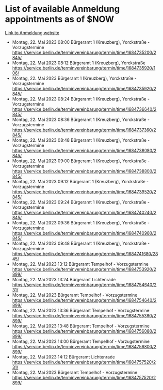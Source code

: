 # List of available Anmeldung appointments as of $NOW
[Link to Anmeldung website](https://service.berlin.de/terminvereinbarung/termin/tag.php?termin=1&anliegen[]=120686&dienstleisterlist=122210,122217,327316,122219,327312,122227,327314,122231,327346,122243,327348,122254,122252,329742,122260,329745,122262,329748,122271,327278,122273,327274,122277,327276,330436,122280,327294,122282,327290,122284,327292,122291,327270,122285,327266,122286,327264,122296,327268,150230,329760,122297,327286,122294,327284,122312,329763,122314,329775,122304,327330,122311,327334,122309,327332,317869,122281,327352,122279,329772,122283,122276,327324,122274,327326,122267,329766,122246,327318,122251,327320,122257,327322,122208,327298,122226,327300&herkunft=http%3A%2F%2Fservice.berlin.de%2Fdienstleistung%2F120686%2F)
- Montag, 22. Mai 2023 08:00 Bürgeramt 1 (Kreuzberg), Yorckstraße - Vorzugstermine https://service.berlin.de/terminvereinbarung/termin/time/1684735200/2845/
- Montag, 22. Mai 2023 08:12 Bürgeramt 1 (Kreuzberg), Yorckstraße https://service.berlin.de/terminvereinbarung/termin/time/1684735920/106/
- Montag, 22. Mai 2023  Bürgeramt 1 (Kreuzberg), Yorckstraße - Vorzugstermine https://service.berlin.de/terminvereinbarung/termin/time/1684735920/2845/
- Montag, 22. Mai 2023 08:24 Bürgeramt 1 (Kreuzberg), Yorckstraße - Vorzugstermine https://service.berlin.de/terminvereinbarung/termin/time/1684736640/2845/
- Montag, 22. Mai 2023 08:36 Bürgeramt 1 (Kreuzberg), Yorckstraße - Vorzugstermine https://service.berlin.de/terminvereinbarung/termin/time/1684737360/2845/
- Montag, 22. Mai 2023 08:48 Bürgeramt 1 (Kreuzberg), Yorckstraße - Vorzugstermine https://service.berlin.de/terminvereinbarung/termin/time/1684738080/2845/
- Montag, 22. Mai 2023 09:00 Bürgeramt 1 (Kreuzberg), Yorckstraße - Vorzugstermine https://service.berlin.de/terminvereinbarung/termin/time/1684738800/2845/
- Montag, 22. Mai 2023 09:12 Bürgeramt 1 (Kreuzberg), Yorckstraße - Vorzugstermine https://service.berlin.de/terminvereinbarung/termin/time/1684739520/2845/
- Montag, 22. Mai 2023 09:24 Bürgeramt 1 (Kreuzberg), Yorckstraße - Vorzugstermine https://service.berlin.de/terminvereinbarung/termin/time/1684740240/2845/
- Montag, 22. Mai 2023 09:36 Bürgeramt 1 (Kreuzberg), Yorckstraße - Vorzugstermine https://service.berlin.de/terminvereinbarung/termin/time/1684740960/2845/
- Montag, 22. Mai 2023 09:48 Bürgeramt 1 (Kreuzberg), Yorckstraße - Vorzugstermine https://service.berlin.de/terminvereinbarung/termin/time/1684741680/2845/
- Montag, 22. Mai 2023 13:12 Bürgeramt Tempelhof - Vorzugstermine https://service.berlin.de/terminvereinbarung/termin/time/1684753920/2899/
- Montag, 22. Mai 2023 13:24 Bürgeramt Lichtenrade https://service.berlin.de/terminvereinbarung/termin/time/1684754640/231/
- Montag, 22. Mai 2023  Bürgeramt Tempelhof - Vorzugstermine https://service.berlin.de/terminvereinbarung/termin/time/1684754640/2899/
- Montag, 22. Mai 2023 13:36 Bürgeramt Tempelhof - Vorzugstermine https://service.berlin.de/terminvereinbarung/termin/time/1684755360/2899/
- Montag, 22. Mai 2023 13:48 Bürgeramt Tempelhof - Vorzugstermine https://service.berlin.de/terminvereinbarung/termin/time/1684756080/2899/
- Montag, 22. Mai 2023 14:00 Bürgeramt Tempelhof - Vorzugstermine https://service.berlin.de/terminvereinbarung/termin/time/1684756800/2899/
- Montag, 22. Mai 2023 14:12 Bürgeramt Lichtenrade https://service.berlin.de/terminvereinbarung/termin/time/1684757520/231/
- Montag, 22. Mai 2023  Bürgeramt Tempelhof - Vorzugstermine https://service.berlin.de/terminvereinbarung/termin/time/1684757520/2899/
